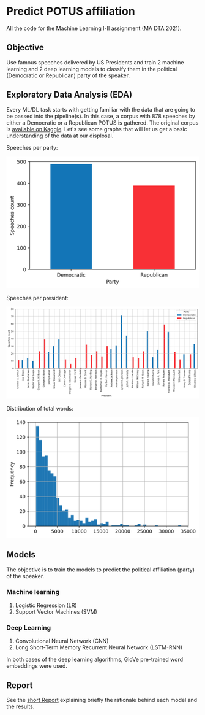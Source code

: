 # Predict POTUS affiliation

All the code for the Machine Learning I-II assignment (MA DTA 2021).

## Objective

Use famous speeches delivered by US Presidents and train 2 machine learning and 2 deep learning models to classify them in the political (Democratic or Republican) party of the speaker.

## Exploratory Data Analysis (EDA)

Every ML/DL task starts with getting familiar with the data that are going to be passed into the pipeline(s). In this case, a corpus with 878 speeches by either a Democratic or a Republican POTUS is gathered. The original corpus is [available on Kaggle](https://www.kaggle.com/datasets/littleotter/united-states-presidential-speeches). Let's see some graphs that will let us get a basic understanding of the data at our displosal.

Speeches per party:

![Speeches per party](img/speeches_per_party.svg)

Speeches per president:

![Speeches per president](img/speeches_per_president.svg)

Distribution of total words:

![Distribution of total words](img/words_distribution.svg)

## Models

The objective is to train the models to predict the political affiliation (party) of the speaker.

### Machine learning

1. Logistic Regression (LR)
2. Support Vector Machines (SVM)

### Deep Learning

1. Convolutional Neural Network (CNN)
2. Long Short-Term Memory Recurrent Neural Network (LSTM-RNN)

In both cases of the deep learning algorithms, GloVe pre-trained word embeddings were used.

## Report

See the [short Report](Report.md) explaining briefly the rationale behind each model and the results.
